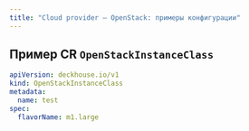 ```yaml
---
title: "Сloud provider — OpenStack: примеры конфигурации"
---
```


## Пример CR `OpenStackInstanceClass`

```yaml
apiVersion: deckhouse.io/v1
kind: OpenStackInstanceClass
metadata:
  name: test
spec:
  flavorName: m1.large
```
